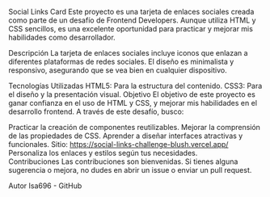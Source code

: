 Social Links Card
Este proyecto es una tarjeta de enlaces sociales creada como parte de un desafío de Frontend Developers. Aunque utiliza HTML y CSS sencillos, es una excelente oportunidad para practicar y mejorar mis habilidades como desarrollador.

Descripción
La tarjeta de enlaces sociales incluye iconos que enlazan a diferentes plataformas de redes sociales. El diseño es minimalista y responsivo, asegurando que se vea bien en cualquier dispositivo.

Tecnologías Utilizadas
HTML5: Para la estructura del contenido.
CSS3: Para el diseño y la presentación visual.
Objetivo
El objetivo de este proyecto es ganar confianza en el uso de HTML y CSS, y mejorar mis habilidades en el desarrollo frontend. A través de este desafío, busco:

Practicar la creación de componentes reutilizables.
Mejorar la comprensión de las propiedades de CSS.
Aprender a diseñar interfaces atractivas y funcionales.
Sitio:
https://social-links-challenge-blush.vercel.app/
Personaliza los enlaces y estilos según tus necesidades.<br/>
Contribuciones
Las contribuciones son bienvenidas. Si tienes alguna sugerencia o mejora, no dudes en abrir un issue o enviar un pull request.

Autor
Isa696 - GitHub
